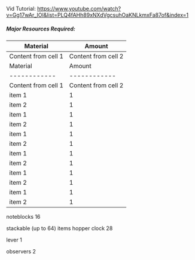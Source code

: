 Vid Tutorial: https://www.youtube.com/watch?v=Gg17wAr_IOI&list=PLQ4fAHh89xNXdVgcsuhOaKNLkmxFa87of&index=1
##### Major Resources Required:

Material | Amount 
------------ | ------------ 
Content from cell 1 | Content from cell 2 
Material | Amount 
------------ | ------------ 
Content from cell 1 | Content from cell 2 
item 1|1
item 2|1
item 1|1
item 2|1
item 1|1
item 2|1
item 1|1
item 2|1
item 1|1
item 2|1
item 1|1
item 2|1





































noteblocks 
	16
	
stackable (up to 64) items hopper clock 
	28

lever
	1

observers
	2
